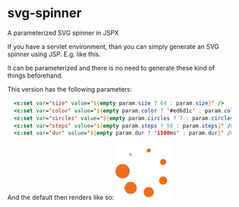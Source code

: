 # svg-spinner
A parameterized SVG spinner in JSPX

If you have a servlet environment, than you can simply generate an SVG spinner using JSP. E.g. like this.

It can be parameterized and there is no need to generate these kind of things beforehand.

This version has the following parameters:
```jsp
  <c:set var="size" value="${empty param.size ? 64 : param.size}" />
  <c:set var="color" value="${empty param.color ? '#ed6d1c' : param.color}" />
  <c:set var="circles" value="${empty param.circles ? 7 : param.circles}" />
  <c:set var="steps" value="${empty param.steps ? 50 : param.steps}" />
  <c:set var="dur" value="${empty param.dur ? '1500ms' : param.dur}" />
```
And the default then renders like so:
![Default Rendering](spinner.svg?raw=true "default rendering")
